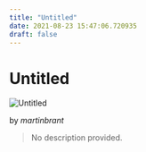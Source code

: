 ```yaml
---
title: "Untitled"
date: 2021-08-23 15:47:06.720935
draft: false
---
```


# Untitled

![Untitled](../images/472ed8f8-0453-11ec-b1d2-1e00f30e0089.png)

by *martinbrant*



> No description provided.